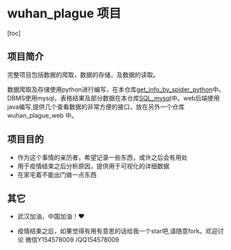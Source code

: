 # wuhan_plague 项目

[toc]

## 项目简介

完整项目包括数据的爬取，数据的存储，及数据的读取。

数据爬取及存储使用python进行编写，在本仓库[get_info_by_spider_python](https://github.com/ustcyyw/wuhan_plague/tree/master/get_info_by_spider_python)中。DBMS使用mysql，表格结果及部分数据在本仓库[SQL_mysql](https://github.com/ustcyyw/wuhan_plague/tree/master/SQL_mysql)中。web后端使用java编写,提供几个查看数据的非常方便的接口，放在另外一个仓库 wuhan_plague_web 中。

## 项目目的

* 作为这个事情的亲历者，希望记录一些东西，或许之后会有用处
* 用于疫情结束之后分析原因，提供用于可视化的详细数据
* 在家宅着不能出门做一点东西

## 其它

* 武汉加油，中国加油！:heart:

* 疫情结束之后，如果觉得有用有意思的话给我一个star吧,请随意fork。欢迎讨论 微信Y154578009 /QQ154578009 